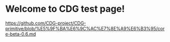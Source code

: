 # Welcome to CDG test page!

https://github.com/CDG-project/CDG-primitive/blob/%E5%9F%BA%E6%9C%AC%E7%8E%A9%E6%B3%95/core-beta-0.6.md
